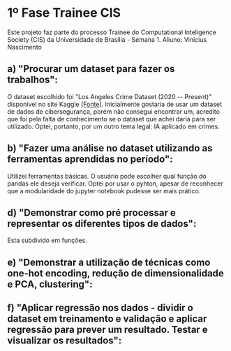 # 1º Fase Trainee CIS
Este projeto faz parte do processo Trainee do Computational Inteligence Society (CIS) da Universidade de Brasília - Semana 1. Aliuno: Vinicius Nascimento

## a) "Procurar um dataset para fazer os trabalhos":
O dataset escolhido foi "Los Angeles Crime Dataset (2020 -- Present)" disponível no site Kaggle [(Fonte)](https://www.kaggle.com/datasets/nathaniellybrand/los-angeles-crime-dataset-2020-present?resource=download). Inicialmente gostaria de usar um dataset de dados de cibersegurança, porém não consegui encontrar um, acredito que foi pela falta de conhecimento se o dataset que achei daria para ser utilizado.
Optei, portanto, por um outro tema legal: IA aplicado em crimes.

## b) "Fazer uma análise no dataset utilizando as ferramentas aprendidas no período":
Utilizei ferramentas básicas. O usuário pode escolher qual função do pandas ele deseja verificar. Optei por usar o pyhton, apesar de reconhecer que a modularidade do jupyter notebook pudesse ser mais prático.

## d) "Demonstrar como pré processar e representar os diferentes tipos de dados":
Esta subdivido em funções.

## e) "Demonstrar a utilização de técnicas como one-hot encoding, redução de dimensionalidade e PCA, clustering":

## f) "Aplicar regressão nos dados - dividir o dataset em treinamento e validação e aplicar regressão para prever um resultado. Testar e visualizar os resultados":
